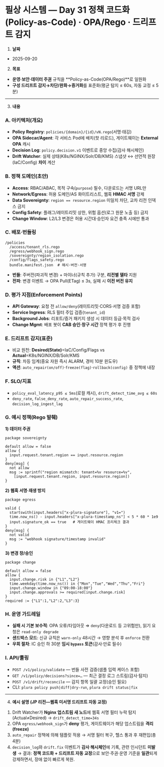 # 필상 시스템 — Day 31 정책 코드화(Policy-as-Code) · OPA/Rego · 드리프트 감지

1. **날짜**

* 2025-09-20

2. **목표**

* **운영·보안·데이터 주권** 규칙을 **Policy-as-Code(OPA/Rego)**로 일원화
* **구성 드리프트 감지→차단/완화→증거화**를 표준화(평균 탐지 ≤ 60s, 자동 교정 ≤ 5분)

---

3. **내용**

### A. 아키텍처(개요)

* **Policy Registry**: `policies/{domain}/{id}/vN.rego`(서명·태깅)
* **OPA Sidecar/Agent**: 각 서비스 Pod에 배치(핫 리로드), 게이트웨이는 **External OPA** 캐시
* **Decision Log**: `policy.decision.v1` 이벤트로 중앙 수집(감사 해시체인)
* **Drift Watcher**: 실제 상태(K8s/NGINX/Solr/DB/KMS) 스냅샷 ↔ 선언적 원장(IaC/Config) **차이** 계산

### B. 정책 도메인(초안)

* **Access**: RBAC/ABAC, 목적 구속(`purpose`) 필수, 다운로드는 서명 URL만
* **Network/Egress**: 허용 도메인/AS 화이트리스트, 웹훅 **HMAC 서명** 강제
* **Data Sovereignty**: `region == resource.region` 미일치 차단, 교차 리전 인덱스 금지
* **Config Safety**: 플래그/레이트리밋 상한, 위험 옵션(로그 원문 노출 등) 금지
* **Change Window**: L2/L3 변경은 허용 시간대·승인자 요건 충족 시에만 통과

### C. 배포·번들링

```
/policies
  /access/tenant_rls.rego
  /egress/webhook_sign.rego
  /sovereignty/region_isolation.rego
  /config/flags_safety.rego
  bundle.manifest.json  # 해시·버전·서명
```

* **번들**: 주버전(파괴적 변경) + 마이너(규칙 추가) 구분, **리전별 델타** 지원
* **전파**: 변경 이벤트 → OPA Pull(ETag) ≤ 3s, 실패 시 **이전 버전 유지**

### D. 평가 지점(Enforcement Points)

* **API Gateway**: 요청 전 `allow/deny`(레이트리밋·CORS·서명 검증 포함)
* **Service Ingress**: RLS 필터 주입 검증(`tenant_id`)
* **Background Jobs**: 리포트/증거 패키지 생성 시 데이터 등급·목적 검사
* **Change Mgmt**: 배포 봇이 **CAB 승인·창구 시간** 정책 평가 후 진행

### E. 드리프트 감지(표준)

* 비교 원천: **Desired(State)**=IaC/Config/Flags vs **Actual**=K8s/NGINX/DB/Solr/KMS
* **규칙**: 차등 임계(중요 자원 즉시 ALARM, 경미 10분 윈도우)
* **액션**: `auto_repair(on/off)`·`freeze(flag)`·`rollback(config)` 중 정책에 내장

### F. SLO/지표

* `policy_eval_latency_p95 ≤ 5ms`(로컬 캐시), `drift_detect_time_avg ≤ 60s`
* `deny_rate`, `false_deny_rate`, `auto_repair_success_rate`, `decision_log_ingest_lag`

### G. 예시 정책(Rego 발췌)

**1) 데이터 주권**

```rego
package sovereignty

default allow = false
allow {
  input.request.tenant.region == input.resource.region
}
deny[msg] {
  not allow
  msg := sprintf("region mismatch: tenant=%v resource=%v",
    [input.request.tenant.region, input.resource.region])
}
```

**2) 웹훅 서명·재생 방지**

```rego
package egress

valid {
  startswith(input.headers["x-plura-signature"], "v1=")
  time.now_ns() - input.headers["x-plura-timestamp_ns"] < 5 * 60 * 1e9
  input.signature_ok == true   # 게이트웨이 HMAC 프리체크 결과
}
deny[msg] {
  not valid
  msg := "webhook signature/timestamp invalid"
}
```

**3) 변경 창/승인**

```rego
package change

default allow = false
allow {
  input.change.risk in {"L1","L2"}
  time.weekday(time.now_ns()) in {"Mon","Tue","Wed","Thu","Fri"}
  input.change.window in {"09:00-18:00"}
  input.change.approvals >= required[input.change.risk]
}
required := {"L1":1,"L2":2,"L3":3}
```

### H. 운영 가드레일

* **실패 시 기본 보수적**: OPA 오류/타임아웃 ⇒ `deny`(다운로드 등 고위험만), 읽기 요청은 `read-only degrade`
* **샌드박스 모드**: 신규 규칙은 `warn-only` 48시간 → 영향 분석 후 `enforce` 전환
* **우회 절차**: IC 승인 하 30분 **임시 `bypass` 토큰**(감사·만료 필수)

### I. API/툴링

* `POST /v1/policy/validate` — 번들 사전 검증(샘플 입력 케이스 포함)
* `GET /v1/policy/decisions?since=…` — 최근 결정 로그 스트림(감사·탐지)
* `POST /v1/drift/reconcile` — 감지 항목 일괄 교정(승인 필요)
* CLI: `plura policy push|diff|dry-run`, `plura drift status|fix`

---

4. **예시 설명 (JP 리전—웹훅 미서명 드리프트 자동 교정)**

1) Drift Watcher가 **Nginx 업스트림 새 노드**에 웹훅 서명 필터 누락 탐지(Actual≠Desired) → `drift_detect_time=34s`
2) OPA `egress/webhook_sign`가 **deny** 평가, 게이트웨이가 해당 업스트림을 **격리(freeze)**
3) `auto_repair` 정책에 의해 템플릿 적용 → 서명 필터 복구, 헬스 통과 후 재편입(총 4분)
4) `decision_log`와 `drift.fix` 이벤트가 **감사 해시체인**에 기록, 관련 인시던트 **미발생**
   → 결과: **정책 코드화 + 드리프트 자동 교정**으로 보안·주권·운영 기준을 **일관**되게 강제하면서, 장애 없이 빠르게 복원.
